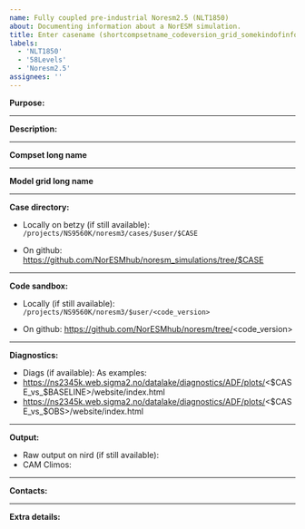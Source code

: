 ```yaml
---
name: Fully coupled pre-industrial Noresm2.5 (NLT1850)
about: Documenting information about a NorESM simulation.
title: Enter casename (shortcompsetname_codeversion_grid_somekindofinfo_yyyymmdd)
labels:
  - 'NLT1850'
  - '58Levels'
  - 'Noresm2.5'
assignees: ''
---
```

**Purpose:**

___
**Description:**

___
**Compset long name**

___
**Model grid long name**

___
**Case directory:**
- Locally on betzy (if still available):
`/projects/NS9560K/noresm3/cases/$user/$CASE`

- On github:
https://github.com/NorESMhub/noresm_simulations/tree/$CASE
___
**Code sandbox:**
- Locally (if still available): `/projects/NS9560K/noresm3/$user/<code_version>`

- On github: https://github.com/NorESMhub/noresm/tree/<code_version>
___
**Diagnostics:**
- Diags (if available):
As examples:
- https://ns2345k.web.sigma2.no/datalake/diagnostics/ADF/plots/<$CASE_vs_$BASELINE>/website/index.html
- https://ns2345k.web.sigma2.no/datalake/diagnostics/ADF/plots/<$CASE_vs_$OBS>/website/index.html

___
**Output:**
- Raw output on nird (if still available):
- CAM Climos:
___
**Contacts:**

___
**Extra details:**
